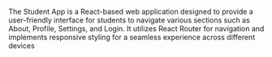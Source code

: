 The Student App is a React-based web application designed to provide a user-friendly interface for students to navigate various sections such as About, Profile, Settings, and Login. It utilizes React Router for navigation and implements responsive styling for a seamless experience across different devices
